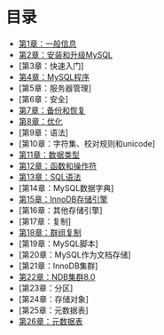 # 目录

- [第1章：一般信息](一般信息/一般信息.md)
- [第2章：安装和升级MySQL](安装和升级/安装和升级.md)
- [第3章：快速入门]
- [第4章：MySQL程序](MySQL程序/MySQL程序.md)
- [第5章：服务器管理]
- [第6章：安全]
- [第7章：备份和恢复](备份和恢复/备份和恢复.md)
- [第8章：优化](优化/优化.md)
- [第9章：语法]
- [第10章：字符集、校对规则和unicode]
- [第11章：数据类型](数据类型/数据类型.md)
- [第12章：函数和操作符](函数和运算符/函数和运算符.md)
- [第13章：SQL语法](SQL语句/SQL语句.md)
- [第14章：MySQL数据字典]
- [第15章：InnoDB存储引擎](InnoDB存储引擎/InnoDB存储引擎.md)
- [第16章：其他存储引擎]
- [第17章：复制]
- [第18章：群组复制](组复制/组复制.md)
- [第19章：MySQL脚本]
- [第20章：MySQL作为文档存储]
- [第21章：InnoDB集群]
- [第22章：NDB集群8.0](NDB集群/NDB集群.md)
- [第23章：分区]
- [第24章：存储对象]
- [第25章：元数据表]
- [第26章：元数据表](MySQL性能模式/MySQL性能模式.md)
